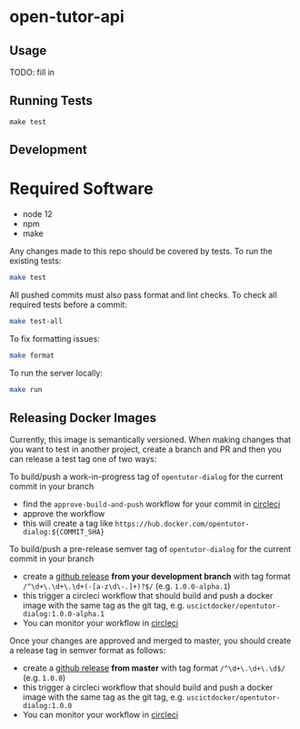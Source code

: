 # open-tutor-api

## Usage

TODO: fill in

## Running Tests

```
make test
```

## Development

# Required Software

- node 12
- npm
- make

Any changes made to this repo should be covered by tests. To run the existing tests:

```bash
make test
```

All pushed commits must also pass format and lint checks. To check all required tests before a commit:

```bash
make test-all
```

To fix formatting issues:

```bash
make format
```

To run the server locally:

```bash
make run
```

## Releasing Docker Images

Currently, this image is semantically versioned. When making changes that you want to test in another project, create a branch and PR and then you can release a test tag one of two ways:

To build/push a work-in-progress tag of `opentutor-dialog` for the current commit in your branch

- find the `approve-build-and-push` workflow for your commit in [circleci](https://circleci.com/gh/ICTLearningSciences/workflows/opentutor-dialog)
- approve the workflow
- this will create a tag like `https://hub.docker.com/opentutor-dialog:${COMMIT_SHA}`

To build/push a pre-release semver tag of `opentutor-dialog` for the current commit in your branch

- create a [github release](https://github.com/ICTLearningSciences/opentutor-dialog/releases/new) **from your development branch** with tag format `/^\d+\.\d+\.\d+(-[a-z\d\-.]+)?$/` (e.g. `1.0.0-alpha.1`)
- this trigger a circleci workflow that should build and push a docker image with the same tag as the git tag, e.g. `uscictdocker/opentutor-dialog:1.0.0-alpha.1`
- You can monitor your workflow in [circleci](https://circleci.com/gh/ICTLearningSciences/workflows/opentutor-dialog)

Once your changes are approved and merged to master, you should create a release tag in semver format as follows:

- create a [github release](https://github.com/ICTLearningSciences/opentutor-dialog/releases/new) **from master** with tag format `/^\d+\.\d+\.\d$/` (e.g. `1.0.0`)
- this trigger a circleci workflow that should build and push a docker image with the same tag as the git tag, e.g. `uscictdocker/opentutor-dialog:1.0.0`
- You can monitor your workflow in [circleci](https://circleci.com/gh/ICTLearningSciences/workflows/opentutor-dialog)